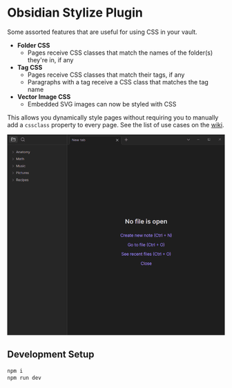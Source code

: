 # Obsidian Stylize Plugin

Some assorted features that are useful for using CSS in your vault.

- **Folder CSS**
    - Pages receive CSS classes that match the names of the folder(s) they're in, if any
- **Tag CSS**
    - Pages receive CSS classes that match their tags, if any
    - Paragraphs with a tag receive a CSS class that matches the tag name
- **Vector Image CSS**
    - Embedded SVG images can now be styled with CSS

This allows you dynamically style pages without requiring you to manually add a `cssclass` property to every page. See the list of use cases on the [wiki](https://github.com/Mangiola/obsidian-stylize/wiki).

![Plugin example animation](assets/BasicExample.gif)

## Development Setup

```
npm i
npm run dev
```